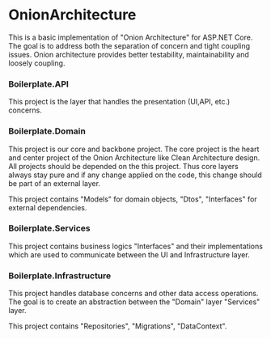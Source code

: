 # OnionArchitecture

This is a basic implementation of "Onion Architecture" for ASP.NET Core. The goal is to address both the separation of concern and tight coupling issues. Onion architecture provides better testability, maintainability and loosely coupling.

### Boilerplate.API

This project is the layer that handles the presentation (UI,API, etc.) concerns.

### Boilerplate.Domain

This project is our core and backbone project. The core project is the heart and center project of the Onion Architecture like Clean Architecture design. All projects should be depended on the this project. Thus core layers always stay pure and if any change applied on the code, this change should be part of an external layer.

This project contains "Models" for domain objects, "Dtos", "Interfaces" for external dependencies.

### Boilerplate.Services

This project contains business logics "Interfaces" and their implementations which are used to communicate between the UI and Infrastructure layer.

### Boilerplate.Infrastructure

This project handles database concerns and other data access operations. The goal is to create an abstraction between the "Domain" layer "Services" layer.

This project contains "Repositories", "Migrations", "DataContext".